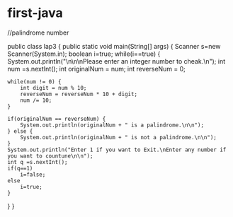 # first-java
//palindrome number

public class lap3 {
public static void main(String[] args) {
	Scanner s=new Scanner(System.in);
	  boolean i=true;
	    while(i==true)
		{
	System.out.println("\n\n\nPlease enter an integer number to cheak.\n");
	int num =s.nextInt();
    int originalNum = num;
    int reverseNum = 0;
  
    while(num != 0) {
        int digit = num % 10;
        reverseNum = reverseNum * 10 + digit;
        num /= 10;
    }

    if(originalNum == reverseNum) {
        System.out.println(originalNum + " is a palindrome.\n\n");
    } else {
        System.out.println(originalNum + " is not a palindrome.\n\n");
    }
    System.out.println("Enter 1 if you want to Exit.\nEnter any number if you want to countune\n\n");
    int q =s.nextInt();
    if(q==1)
    	i=false;
    else
    	i=true;
	}
}
}
